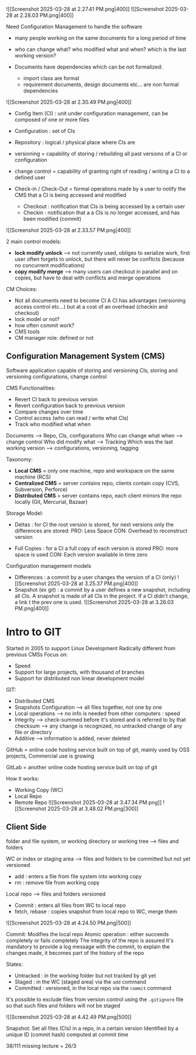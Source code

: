 ![[Screenshot 2025-03-28 at 2.27.41 PM.png|400]]
![[Screenshot 2025-03-28 at 2.28.03 PM.png|400]]

Need Configuration Management to handle the software

- many people working on the same documents for a long period of time
- who can change what? who modified what and when? which is the last working version?

- Documents have dependencies which can be not formalized:
	- import class are formal
	- requirement documents, design documents etc... are non formal dependencies

![[Screenshot 2025-03-28 at 2.30.49 PM.png|400]]

- Config Item (CI) : unit under configuration management, can be composed of one or more files
- Configuration : set of CIs
- Repository : logical / physical place where CIs are

- versioning = capability of storing / rebuilding all past versions of a CI or configuration
- change control = capability of granting right of reading / writing a CI to a defined user

- Check-in / Check-Out = formal operations made by a user to notify the CMS that a CI is being accessed and modified
	- Checkout : notification that CIs is being accessed by a certain user
	- Checkin : notification that a a CIs is no longer accessed, and has been modified (commit)

![[Screenshot 2025-03-28 at 2.33.57 PM.png|400]]

2 main control models:
- **lock modify unlock** --> not currently used, obliges to serialize work, first user often forgets to unlock, but there will never be conflicts (because no concurrent modifications)
- **copy modify merge** --> many users can checkout in parallel and on copies, but have to deal with conflicts and merge operations

CM Choices:
- Not all documents need to become CI
	A CI has advantages (versioning access control etc...) but at a cost of an overhead (checkin and checkout)
- lock model or not?
- how often commit work?
- CMS tools
- CM manager role: defined or not

## Configuration Management System (CMS)

Software application capable of storing and versioning CIs, storing and versioning configurations, change control

CMS Functionalities:
- Revert CI back to previous version
- Revert configuration back to previous version
- Compare changes over time
- Control access (who can read / write what CIs)
- Track who modified what when

Documents --> Repo, CIs, configurations
Who can change what when --> change control
Who did modify what --> Tracking
Which was the last working version --> configurations, versioning, tagging

Taxonomy:
- **Local CMS** = only one machine, repo and workspace on the same machine (RCS)
- **Centralized CMS** = server contains repo, clients contain copy (CVS, Subversion, Perforce)
- **Distributed CMS** = server contains repo, each client mirrors the repo locally (Git, Mercurial, Bazaar)

Storage Model:
- Deltas : for CI the root version is stored, for next versions only the differences are stored:
	PRO: Less Space
	CON: Overhead to reconstruct version

- Full Copies : for a CI a full copy of each version is stored
	PRO: more space is used
	CON: Each version available in time zero

Configuration management models
- Differences : a commit by a user changes the version of a CI (only)
  ![[Screenshot 2025-03-28 at 3.25.37 PM.png|400]]
- Snapshot (ex git) : a commit by a user defines a new snapshot, including all CIs. A snapshot is made of all CIs in the project. If a CI didn't change, a link t the prev one is used.
  ![[Screenshot 2025-03-28 at 3.26.03 PM.png|400]]
# Intro to GIT

Started in 2005 to support Linux Development
Radically different from previous CMSs
Focus on:
- Speed
- Support for large projects, with thousand of branches
- Support for distributed non linear development model

GIT:
- Distributed CMS
- Snapshots Configuration --> all files together, not one by one
- Local operations --> no info is needed from other computers : speed
- Integrity --> check-summed before it's stored and is referred to by that checksum --> any change is recognized, no untracked change of any file or directory
- Additive --> information is added, never deleted

GitHub = online code hosting service built on top of git, mainly used by OSS projects, Commercial use is growing

GitLab = another online code hosting service built on top of git

How it works:

- Working Copy (WC)
- Local Repo
- Remote Repo
![[Screenshot 2025-03-28 at 3.47.34 PM.png]]
![[Screenshot 2025-03-28 at 3.48.02 PM.png|300]]

## Client Side

folder and file system, or working directory or working tree --> files and folders

WC or index or staging area --> files and folders to be committed but not yet versioned
- add : enters a file from file system into working copy
- rm : remove file from working copy

Local repo --> files and folders versioned
- Commit : enters all files from WC to local repo
- fetch, rebase : copies snapshot from local repo to WC, merge them

![[Screenshot 2025-03-28 at 4.24.50 PM.png|500]]

Commit:
Modifies the local repo
Atomic operation : either succeeds completely or fails completely
The integrity of the repo is assured
It's mandatory to provide a log message with the commit, to explain the changes made, it becomes part of the history of the repo

States:
- Untracked : in the working folder but not tracked by git yet
- Staged : in the WC (staged area) via the `add` command
- Committed : versioned, in the local repo via the `commit` command

It's possible to exclude files from version control using the `.gitignore` file so that such files and folders will not be staged

![[Screenshot 2025-03-28 at 4.42.49 PM.png|500]]

Snapshot:
Set all files (CIs) in a repo, in a certain version
Identified by a unique ID (commit hash) computed at commit time


38/111
missing lecture + 26/3